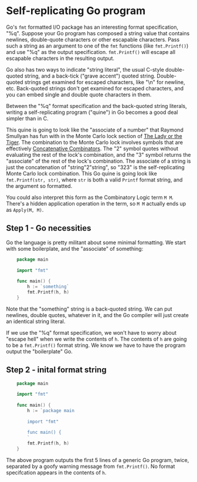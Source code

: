 # Self-replicating Go program

Go's `fmt` formatted I/O package has an interesting format specification, "%q". Suppose your Go program has composed a string value that contains newlines, double-quote characters or other escapable characters. Pass such a string as an argument to one of the `fmt` functions (like `fmt.Printf()`) and use "%q" as the output specification. `fmt.Printf()` will escape all escapable characters in the  resulting output.

Go also has two ways to indicate "string literal", the usual C-style double-quoted string,
and a back-tick ("grave accent") quoted string. Double-quoted strings get examined for escaped characters, like "\n" for newline, etc.
Back-quoted strings don't get examined for escaped characters, and you can embed single and double quote characters in them.

Between the "%q" format specification and the back-quoted string literals, writing a self-replicating program ("quine") in Go becomes a good deal simpler than in C.

This quine is going to look like the "associate of a number" that Raymond Smullyan has fun with in the Monte Carlo lock section of [The Lady or the Tiger](http://www.amazon.com/The-Lady-Tiger-Other-Puzzles/dp/048647027X/). The combination to the Monte Carlo lock involves symbols that are effectively [Concatenative Combinators](http://tunes.org/~iepos/joy.html). The "2" symbol quotes without evaluating the rest of the lock's combination, and the "3" symbol returns the "associate" of the rest of the lock's combination. The associate of a string is just the concatenation of "string"2"string", so "323" is the self-replicating Monte Carlo lock combination. This Go quine is going look like `fmt.Printf(str, str)`, where `str` is both a valid `Printf` format string, and the argument so formatted.

You could also interpret this form as the Combinatory Logic term `M M`. There's a hidden application operation in the term, so `M M` actually ends up as `Apply(M, M)`.

## Step 1 - Go necessities

Go the language is pretty militant about some minimal formatting. We start with some boilerplate, and the "associate" of something:

```go
    package main
    
    import "fmt"
    
    func main() {
        h := `something`
        fmt.Printf(h, h)
    }
````

Note that the "something" string is a back-quoted string. We can put newlines, double quotes, whatever in it, and the Go compiler will just create an identical string literal.

If we use the "%q" format specification, we won't have to worry about "escape hell" when we write the contents of `h`. The contents of `h` are going to be a `fmt.Printf()` format string. We know we have to have the program output the "boilerplate" Go.

## Step 2 - inital format string

```go
    package main
    
    import "fmt"
    
    func main() {
        h := `package main
        
        import "fmt"
        
        func main() {
        `
        fmt.Printf(h, h)
    }
```

The above program outputs the first 5 lines of a generic Go program, twice, separated by a goofy warning message from `fmt.Printf()`. No format specifcation appears in the contents of `h`.
